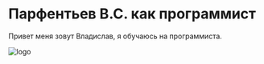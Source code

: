 # Парфентьев В.С. как программист

   Привет меня зовут Владислав, я обучаюсь на программиста.

![logo](https://www.codingem.com/wp-content/uploads/2021/10/juanjo-jaramillo-mZnx9429i94-unsplash-1536x1024.jpg)
